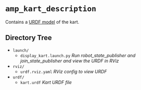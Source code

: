 # `amp_kart_description`

Contains a [URDF model](https://docs.ros.org/en/foxy/Tutorials/Intermediate/URDF/URDF-Main.html)
of the kart.

## Directory Tree

<!-- directory-tree-check-start -->

- `launch/`
  - `display_kart.launch.py` _Run robot_state_publisher and join_state_publisher
    and view the URDF in RViz_
- `rviz/`
  - `urdf.rviz.yaml` _RViz config to view URDF_
- `urdf/`
  - `kart.urdf` _Kart URDF file_

<!-- directory-tree-check-end -->
